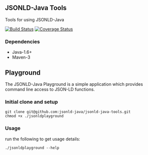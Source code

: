 JSONLD-Java Tools
-----------------

Tools for using JSONLD-Java

[![Build Status](https://travis-ci.org/jsonld-java/jsonld-java-tools.svg?branch=master)](https://travis-ci.org/jsonld-java/jsonld-java-tools) 
[![Coverage Status](https://coveralls.io/repos/jsonld-java/jsonld-java-tools/badge.svg?branch=master)](https://coveralls.io/r/jsonld-java/jsonld-java-tools?branch=master)

### Dependencies

* Java-1.6+
* Maven-3

Playground
----------

The JSONLD-Java Playground is a simple application which provides command line access to JSON-LD functions.

### Initial clone and setup

    git clone git@github.com:jsonld-java/jsonld-java-tools.git
    chmod +x ./jsonldplayground

### Usage

run the following to get usage details:

    ./jsonldplayground --help

